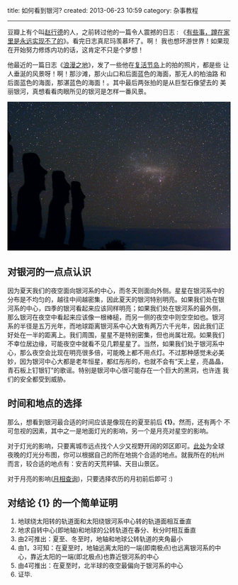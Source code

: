 
title: 如何看到银河?
created: 2013-06-23 10:59
category: 杂事教程
**********

豆瓣上有个叫[赵行德][1]的人，之前转过他的一篇令人震撼的日志 :
《[有些事，蹲在家里是永远实现不了的][2]》。看完日志真尼玛羡慕坏了。啊！
我也想环游世界！如果现在开始努力修炼内功的话，这肯定不只是个梦想！ 

他最近的一篇日志《[浪漫之地][3]》，发了一些他在[复活节岛][4]上的拍的照片，都是些
让人垂涎的风景呀！啊！那沙滩，那火山口和后面蓝色的海面，那无人的柏油路
和后面蓝色的海面，那湛蓝色的海面！。其中最后两张拍的是从巨型石像望去的
美丽银河，真想看看肉眼所见的银河是怎样一番风景。

![](/static/img/stars.jpeg)

## 对银河的一点点认识

因为夏天我们的夜空面向银河系的中心，而冬天则面向外侧。星星在银河系中的
分布是不均匀的，越往中间越密集，因此夏天的银河特别明亮。如果我们处在银
河系的中心，四季的银河看起来应该同样明亮；如果我们处在银河系的最外侧，
那么银河在夜空中看起来应该像一根棒槌，而另一侧的夜空中则空空如也。银河
系的半径是五万光年，而地球距离银河系中心大致有两万六千光年，因此我们正
好处在一半的距离上。我们周围，星星不是特别密集，但也尚属壮观。如果我们
不幸位居边缘，可能夜空中就看不见几颗星星了。当然，如果我们处于银河系中
心，那么夜空会比现在明亮很多倍，可能晚上都不用点灯。不过那种感觉未必美
妙，因为银河中心大都是老年恒星，都红彤彤的，也就不会有“天上星，亮晶晶，
青石板上钉银钉”的歌谣。特别是银河中心很可能存在一个巨大的黑洞，也许连
我们的安全都受到威胁。


## 时间和地点的选择

那么，想看到银河最合适的时间应该是像现在的夏至前后 **{1}**。然而，还有两个
不可忽视的因素，其中之一是地面灯光的影响，另一个是月亮对星空的影响。

对于灯光的影响，只要离城市远点找个人少又视野开阔的郊区即可。[此处][5]为全球
夜晚的灯光分布图，你可以根据自己的所在地挑个合适的地点。就我所在的杭州
而言，较合适的地点有：安吉的天荒秤镇、天目山景区。

对于月亮的影响([月相查询][6])，只要选择农历的月初前后即可 :)


## 对结论 {1} 的一个简单证明

1. 地球绕太阳转的轨道面和太阳绕银河系中心转的轨道面相互垂直
2. 地求自转中心(即地轴)和地球的公转轨道在春分、秋分时相互垂直
3. 由2可推出：夏至、冬至时，地轴和地球公转轨道的夹角最小
4. 由1，3可知：在夏至时，地轴远离太阳的一端(即南极点)也远离银河系的中
心，靠近太阳的一端(即北极点)也靠近银河系的中心 
5. 由4可推出：在夏至时，北半球的夜空最偏向于银河系的中心
6. 证毕.


[1]: http://www.douban.com/people/zhaoxd/       "豆瓣主页"
[2]: http://www.douban.com/note/256663260/      "豆瓣日志"
[3]: http://www.douban.com/note/278343728/      "豆瓣日志"
[4]: https://zh.wikipedia.org/zh-cn/%E5%BE%A9%E6%B4%BB%E7%AF%80%E5%B3%B6 "维基百科"
[5]: http://www.abc.net.au/news/2012-12-12/explore-nasas-black-marble-earth-at-night/4423768 "全球夜光分布"
[6]: http://web.dfps.tp.edu.tw/~t87068/moon.htm "月相查询"
